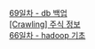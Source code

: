 <a href="https://hyul-code.tistory.com/74">69일차 - db 백업</a></br><a href="https://hyul-code.tistory.com/73">[Crawling] 주식 정보</a></br><a href="https://hyul-code.tistory.com/71">66일차 - hadoop 기초</a></br>